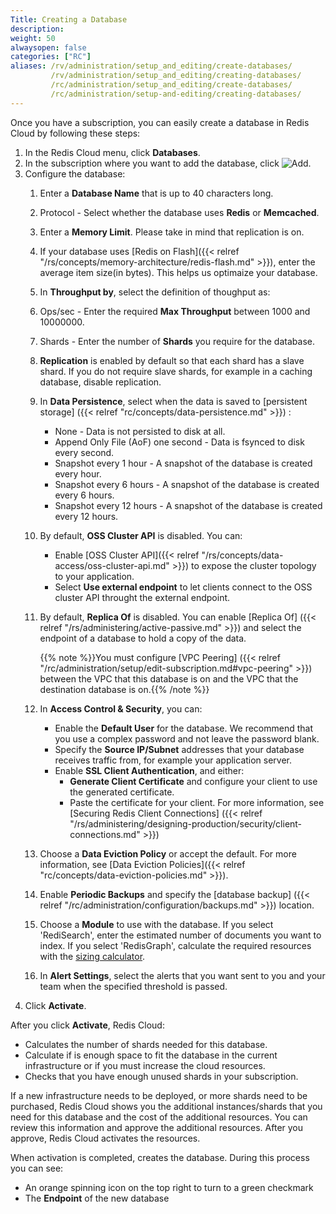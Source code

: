 ```yaml
---
Title: Creating a Database
description:
weight: 50
alwaysopen: false
categories: ["RC"]
aliases: /rv/administration/setup_and_editing/create-databases/
         /rv/administration/setup_and_editing/creating-databases/
         /rc/administration/setup_and_editing/create-databases/
         /rc/administration/setup-and-editing/creating-databases/
---
```

Once you have a subscription, you can easily create a database in Redis Cloud by following these steps:

1. In the Redis Cloud menu, click **Databases**.
1. In the subscription where you want to add the database, click ![Add](/images/rs/icon_add.png#no-click "Add").
1. Configure the database:
    1. Enter a **Database Name** that is up to 40 characters long.
    1. Protocol - Select whether the database uses **Redis** or **Memcached**.
    1. Enter a **Memory Limit**. Please take in mind that replication is
        on.
    1. If your database uses [Redis on
        Flash]({{< relref "/rs/concepts/memory-architecture/redis-flash.md" >}}),
        enter the average item size(in bytes). This helps us optimaize your database.
    1. In **Throughput by**, select the definition of thoughput as:
    1. Ops/sec - Enter the required **Max Throughput** between 1000 and 10000000.
    1. Shards - Enter the number of **Shards** you require for the database.
    1. **Replication** is enabled by default so that each shard has a slave shard.
        If you do not require slave shards, for example in a caching database,
        disable replication.
    1. In **Data Persistence**, select when the data is saved to [persistent storage]
        ({{< relref "rc/concepts/data-persistence.md" >}}) :
        - None - Data is not persisted to disk at all.
        - Append Only File (AoF) one second - Data is fsynced to disk every second.
        - Snapshot every 1 hour - A snapshot of the database is created every hour.
        - Snapshot every 6 hours - A snapshot of the database is created every 6 hours.
        - Snapshot every 12 hours - A snapshot of the database is created every 12 hours.
    1. By default, **OSS Cluster API** is disabled. You can:
        - Enable [OSS Cluster API]({{< relref "/rs/concepts/data-access/oss-cluster-api.md" >}})
            to expose the cluster topology to your application.
        - Select **Use external endpoint** to let clients connect to the OSS cluster
            API throught the external endpoint.
    1. By default, **Replica Of** is disabled. You can enable [Replica Of]
        ({{< relref "/rs/administering/active-passive.md" >}})
        and select the endpoint of a database to hold a copy of the data.

        {{% note %}}You must configure [VPC Peering]
        ({{< relref "/rc/administration/setup/edit-subscription.md#vpc-peering" >}})
        between the VPC that this database is on and the VPC that the destination
        database is on.{{% /note %}}

    1. In **Access Control & Security**, you can:
        - Enable the **Default User** for the database.
            We recommend that you use a complex password and not leave the password blank.
        - Specify the **Source IP/Subnet** addresses that your database receives
            traffic from, for example your application server.
        - Enable **SSL Client Authentication**, and either:
            - **Generate Client Certificate** and configure your client to use
                the generated certificate.
            - Paste the certificate for your client.
            For more information, see [Securing Redis Client Connections]
            ({{< relref "/rs/administering/designing-production/security/client-connections.md" >}})
    1. Choose a **Data Eviction Policy** or accept the default. For more information,
        see [Data Eviction Policies]({{< relref "rc/concepts/data-eviction-policies.md" >}}).
    1. Enable **Periodic Backups** and specify the [database backup]
        ({{< relref "/rc/administration/configuration/backups.md" >}}) location.
    1. Choose a **Module** to use with the database. If you
        select 'RediSearch', enter the estimated number of documents
        you want to index. If you select 'RedisGraph', calculate the
        required resources with the [sizing calculator](https://redislabs.com/redis-enterprise/redis-graph/redisgraph-calculator/).
    1. In **Alert Settings**, select the alerts that you want sent to you and
        your team when the specified threshold is passed.
1. Click **Activate**.

After you click **Activate**, Redis Cloud:

- Calculates the number of shards needed for this database.
- Calculate if is enough space to fit the database in the current infrastructure
    or if you must increase the cloud resources.
- Checks that you have enough unused shards in your subscription.

If a new infrastructure needs to be deployed, or more shards need to be
purchased, Redis Cloud shows you the additional instances/shards that you need for this
database and the cost of the additional resources. You can review this information
and approve the additional resources. After you approve, Redis Cloud activates the resources.

When activation is completed, creates the database. During this process you can see:

- An orange spinning icon on the top right to turn to a green checkmark
- The **Endpoint** of the new database

<!-- Video out of date
Here is a video tutorial that shows this process: -->

<!-- {{< youtube Z8KgtMsyNx0 >}} -->
